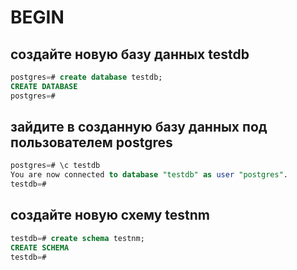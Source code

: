 # BEGIN
## создайте новую базу данных testdb

```sql
postgres=# create database testdb;
CREATE DATABASE
postgres=#
```
## зайдите в созданную базу данных под пользователем postgres
```sql
postgres=# \c testdb
You are now connected to database "testdb" as user "postgres".
testdb=#
```
## создайте новую схему testnm
```sql
testdb=# create schema testnm;
CREATE SCHEMA
testdb=#
```
